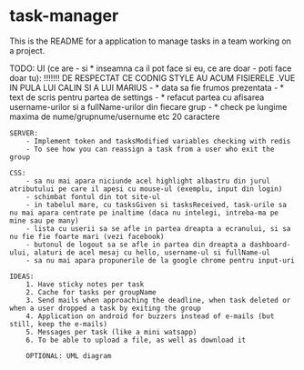 # task-manager

This is the README for a application to manage tasks in a team working on a project.

TODO: 
	UI (ce are - si * inseamna ca il pot face si eu, ce are doar - poti face doar tu):
	!!!!!!! DE RESPECTAT CE CODNIG STYLE AU ACUM FISIERELE .VUE IN PULA LUI CALIN SI A LUI MARIUS
		- * data sa fie frumos prezentata
		- * text de scris pentru partea de settings
		- * refacut partea cu afisarea username-urilor si a fullName-urilor din fiecare grup
		- * check pe lungime maxima de nume/grupnume/usernume etc 20 caractere

	SERVER:
		- Implement token and tasksModified variables checking with redis
		- To see how you can reassign a task from a user who exit the group

	CSS:
		- sa nu mai apara niciunde acel highlight albastru din jurul atributului pe care il apesi cu mouse-ul (exemplu, input din login)
		- schimbat fontul din tot site-ul
		- in tabelul mare, cu tasksGiven si tasksReceived, task-urile sa nu mai apara centrate pe inaltime (daca nu intelegi, intreba-ma pe mine sau pe many)
		- lista cu userii sa se afle in partea dreapta a ecranului, si sa nu fie fie foarte mari (vezi facebook)
		- butonul de logout sa se afle in partea din dreapta a dashboard-ului, alaturi de acel mesaj cu hello, username-ul si fullName-ul
		- sa nu mai apara propunerile de la google chrome pentru input-uri

	IDEAS:
		1. Have sticky notes per task
		2. Cache for tasks per groupName
		3. Send mails when approaching the deadline, when task deleted or when a user dropped a task by exiting the group
		4. Application on android for buzzers instead of e-mails (but still, keep the e-mails)
		5. Messages per task (like a mini watsapp)
		6. To be able to upload a file, as well as download it

		OPTIONAL: UML diagram
